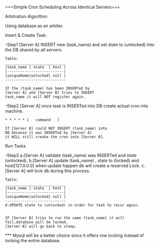 ===Simple Cron Scheduling Across Identical Servers===


Arbitration Algorithm:

Using database as an arbiter.

Insert & Create Task:

-Step1 
    [Server A] INSERT new (task_name) and set 
    state to (unlocked) into the DB shared by all servers.
    
    Table:
    ____________________________
    |task_name | state  | host |
    |--------------------------|
    |uniqueName|unlocked| null |
    ----------------------------
    
    IF the (task_name) has been INSERTed by
    [Server A] and [Server B] tries to INSERT
    task_name it will NOT register again. 

-Step2
    [Server A] once task is INSERTed into DB create
    actual cron into machine.

    * * * * * [   command   ]

    If [Server B] could NOT INSERT (task_name) into 
    DB because it was INSERTed by [Server A]
    it WILL still create the cron into [Server B].

    
Run Tasks

-Step3
    a.[Server A] validate (task_name) was INSERTed and state (unlocked).
    b.[Server A] update (task_name) , state to (locked) and host[127.0.0.0] 
      when update happen db will create a reserved Lock.
    c.[Server A] will lock db during this process.
    
    Table:
    ____________________________
    |task_name | state  | host |
    |--------------------------|
    |uniqueName|unlocked| null |
    ----------------------------
    d.UPDATE state to (unlocked) in order for task to recur again.

    
    IF [Server B] tries to run the same (task_name) it will
    fail,database will be locked. 
    [Server B] will go back to sleep.
    
    

*** Mysql will be a better choice since it offers row 
    locking instead of locking the entire database.

    
    
